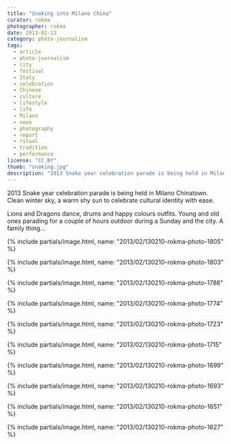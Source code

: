 ```yaml
---
title: "Snaking into Milano China"
curator: rokma
photographer: rokma
date: 2013-02-13
category: photo-journalism
tags:
  - article
  - photo-journalism
  - city
  - festival
  - Italy
  - celebration
  - Chinese
  - culture
  - lifestyle
  - life
  - Milano
  - news
  - photography
  - report
  - ritual
  - tradition
  - performance
license: "CC_BY"
thumb: "snaking.jpg"
description: "2013 Snake year celebration parade is being held in Milano Chinatown. Clean winter sky, a warm shy sun to celebrate cultural identity with ease."
---
```

2013 Snake year celebration parade is being held in Milano Chinatown. Clean winter sky, a warm shy sun to celebrate cultural identity with ease.

Lions and Dragons dance, drums and happy colours outfits. Young and old ones parading for a couple of hours outdoor during a Sunday and the city. A family thing...


{% include partials/image.html, name: "2013/02/130210-rokma-photo-1805" %}

{% include partials/image.html, name: "2013/02/130210-rokma-photo-1803" %}

{% include partials/image.html, name: "2013/02/130210-rokma-photo-1786" %}

{% include partials/image.html, name: "2013/02/130210-rokma-photo-1774" %}

{% include partials/image.html, name: "2013/02/130210-rokma-photo-1723" %}

{% include partials/image.html, name: "2013/02/130210-rokma-photo-1715" %}

{% include partials/image.html, name: "2013/02/130210-rokma-photo-1699" %}

{% include partials/image.html, name: "2013/02/130210-rokma-photo-1693" %}

{% include partials/image.html, name: "2013/02/130210-rokma-photo-1651" %}

{% include partials/image.html, name: "2013/02/130210-rokma-photo-1627" %}
